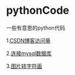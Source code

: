 # pythonCode

一些有意思的python代码

1.[CSDN博客访问量](https://github.com/qinbin52qiul/pythonCode/tree/master/day-01/demo-01)

2.[连接mysql数据库](https://github.com/qinbin52qiul/pythonCode/tree/master/day-01/demo-02)

3.[图片转字符画](https://github.com/qinbin52qiul/pythonCode/blob/master/day-02/demo-01)